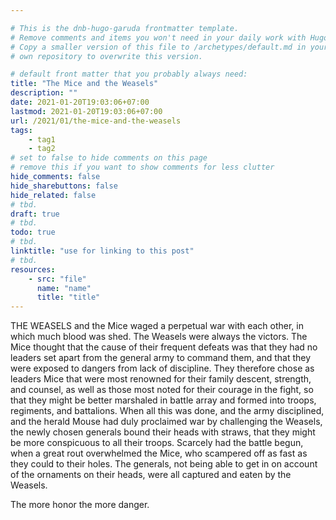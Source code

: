 ```yaml
---

# This is the dnb-hugo-garuda frontmatter template. 
# Remove comments and items you won't need in your daily work with Hugo.
# Copy a smaller version of this file to /archetypes/default.md in your
# own repository to overwrite this version.

# default front matter that you probably always need:
title: "The Mice and the Weasels"
description: ""
date: 2021-01-20T19:03:06+07:00
lastmod: 2021-01-20T19:03:06+07:00
url: /2021/01/the-mice-and-the-weasels
tags:
    - tag1
    - tag2
# set to false to hide comments on this page
# remove this if you want to show comments for less clutter
hide_comments: false
hide_sharebuttons: false
hide_related: false
# tbd.
draft: true
# tbd.
todo: true
# tbd.
linktitle: "use for linking to this post"
# tbd.
resources:
    - src: "file"
      name: "name"
      title: "title"
---
```

THE WEASELS and the Mice waged a perpetual war with each other, in which much blood was shed. The Weasels were always the victors. The Mice thought that the cause of their frequent defeats was that they had no leaders set apart from the general army to command them, and that they were exposed to dangers from lack of discipline. They therefore chose as leaders Mice that were most renowned for their family descent, strength, and counsel, as well as those most noted for their courage in the fight, so that they might be better marshaled in battle array and formed into troops, regiments, and battalions. When all this was done, and the army disciplined, and the herald Mouse had duly proclaimed war by challenging the Weasels, the newly chosen generals bound their heads with straws, that they might be more conspicuous to all their troops. Scarcely had the battle begun, when a great rout overwhelmed the Mice, who scampered off as fast as they could to their holes. The generals, not being able to get in on account of the ornaments on their heads, were all captured and eaten by the Weasels.

The more honor the more danger.
